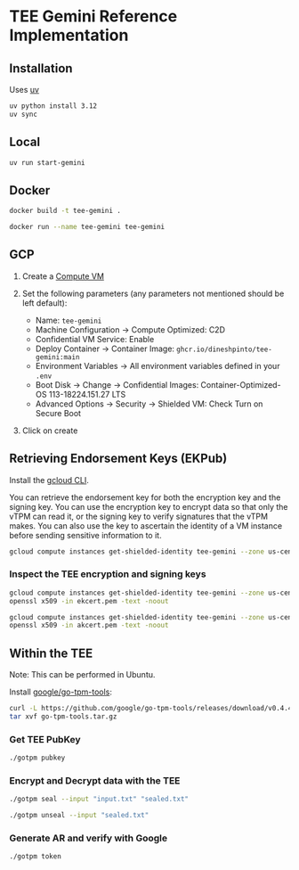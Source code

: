# TEE Gemini Reference Implementation

## Installation

Uses [uv](https://docs.astral.sh/uv/)

```bash
uv python install 3.12
uv sync
```

## Local

```bash
uv run start-gemini
```

## Docker

```bash
docker build -t tee-gemini .
```

```bash
docker run --name tee-gemini tee-gemini
```

## GCP

1. Create a [Compute VM](https://console.cloud.google.com/compute/instancesAdd)
2. Set the following parameters (any parameters not mentioned should be left default):

   - Name: `tee-gemini`
   - Machine Configuration -> Compute Optimized: C2D
   - Confidential VM Service: Enable
   - Deploy Container -> Container Image: `ghcr.io/dineshpinto/tee-gemini:main`
   - Environment Variables -> All environment variables defined in your `.env`
   - Boot Disk -> Change -> Confidential Images: Container-Optimized-OS 113-18224.151.27 LTS
   - Advanced Options -> Security -> Shielded VM: Check Turn on Secure Boot

3. Click on create

## Retrieving Endorsement Keys (EKPub)

Install the [gcloud CLI](https://cloud.google.com/sdk/docs/install).

You can retrieve the endorsement key for both the encryption key and the signing key. You can use the encryption key to encrypt data so that only the vTPM can read it, or the signing key to verify signatures that the vTPM makes. You can also use the key to ascertain the identity of a VM instance before sending sensitive information to it.

```bash
gcloud compute instances get-shielded-identity tee-gemini --zone us-central1-a
```

### Inspect the TEE encryption and signing keys

```bash
gcloud compute instances get-shielded-identity tee-gemini --zone us-central1-a --format=json | jq -r '.encryptionKey.ekCert' > ekcert.pem
openssl x509 -in ekcert.pem -text -noout
```

```bash
gcloud compute instances get-shielded-identity tee-gemini --zone us-central1-a --format=json | jq -r '.signingKey.ekCert' > akcert.pem
openssl x509 -in akcert.pem -text -noout
```

## Within the TEE

Note: This can be performed in Ubuntu.

Install [google/go-tpm-tools](https://github.com/google/go-tpm-tools):

```bash
curl -L https://github.com/google/go-tpm-tools/releases/download/v0.4.4/go-tpm-tools_Linux_x86_64.tar.gz -o go-tpm-tools.tar.gz
tar xvf go-tpm-tools.tar.gz
```

### Get TEE PubKey

```bash
./gotpm pubkey
```

### Encrypt and Decrypt data with the TEE

```bash
./gotpm seal --input "input.txt" "sealed.txt"
```

```bash
./gotpm unseal --input "sealed.txt"
```

### Generate AR and verify with Google

```bash
./gotpm token
```
